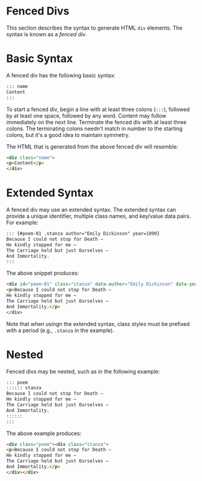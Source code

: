 # Fenced Divs

This section describes the syntax to generate HTML `div` elements. The
syntax is known as a _fenced div_.

# Basic Syntax

A fenced div has the following basic syntax:

``` markdown
::: name
Content
:::
```

To start a fenced div, begin a line with at least three colons (`:::`),
followed by at least one space, followed by any word. Content may follow
immediately on the next line. Terminate the fenced div with at least
three colons. The terminating colons needn't match in number to the starting
colons, but it's a good idea to maintain symmetry.

The HTML that is generated from the above fenced div will resemble:

``` html
<div class="name">
<p>Content</p>
</div>
```

# Extended Syntax

A fenced div may use an extended syntax. The extended syntax can provide
a unique identifier, multiple class names, and key/value data pairs. For
example:

``` markdown
::: {#poem-01 .stanza author="Emily Dickinson" year=1890}
Because I could not stop for Death —
He kindly stopped for me —
The Carriage held but just Ourselves —
And Immortality.
:::
```

The above snippet produces:

``` html
<div id="poem-01" class="stanza" data-author="Emily Dickinson" data-year="1890">
<p>Because I could not stop for Death —
He kindly stopped for me —
The Carriage held but just Ourselves —
And Immortality.</p>
</div>
```

Note that when usingn the extended syntax, class styles must be prefixed with
a period (e.g., `.stanza` in the example).

# Nested

Fenced divs may be nested, such as in the following example:

``` markdown
::: poem
:::::: stanza
Because I could not stop for Death —
He kindly stopped for me —
The Carriage held but just Ourselves —
And Immortality.
::::::
:::
```

The above example produces:

``` html
<div class="poem"><div class="stanza">
<p>Because I could not stop for Death —
He kindly stopped for me —
The Carriage held but just Ourselves —
And Immortality.</p>
</div></div>
```

